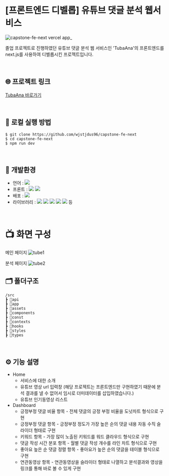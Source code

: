 # [프론트엔드 디벨롭] 유튜브 댓글 분석 웹서비스

![capstone-fe-next vercel app_](https://github.com/wjstjdus96/capstone-fe-next/assets/77755620/15f729bf-1eb9-4209-8387-91b3845510e4)

졸업 프로젝트로 진행하였던 유튜브 댓글 분석 웹 서비스인 'TubaAna'의 프론트엔드를 next.js를 사용하여 디벨롭시킨 프로젝트입니다.

</br>

## 🌐 프로젝트 링크

[TubaAna 바로가기](https://capstone-fe-next.vercel.app/)

</br>

## 📃 로컬 실행 방법

```
$ git clone https://github.com/wjstjdus96/capstone-fe-next
$ cd capstone-fe-next
$ npm run dev
```

</br>

## 🚀 개발환경

- 언어 : <img src="https://img.shields.io/badge/TypeScript-3178C6?style=flat&logo=TypeScript&logoColor=white">
- 프론트 : <img src="https://img.shields.io/badge/NextJS-000000?style=flat&logo=nextdotjs&logoColor=white"> <img src="https://img.shields.io/badge/React-61DAFB?style=flat&logo=React&logoColor=white">
- 배포 : <img src="https://img.shields.io/badge/Vercel-000000?style=flat&logo=vercel&logoColor=white">
- 라이브러리 : <img src="https://img.shields.io/badge/SCSS-CC6699?style=flat&logo=sass&logoColor=white"> <img src="https://img.shields.io/badge/ChartJS-FF6384?style=flat&logo=chartdotjs&logoColor=white"> <img src="https://img.shields.io/badge/D3.js-F9A03C?style=flat&logo=d3dotjs&logoColor=white"> <img src="https://img.shields.io/badge/Swiper-6332F6?style=flat&logo=swiper&logoColor=white"> <img src="https://img.shields.io/badge/React Slick-FF880F?style=flat"> 등

</br>

# 📺 화면 구성

메인 페이지
![tube1](https://github.com/wjstjdus96/tennis-community/assets/77755620/c1948560-313e-4012-becf-701647fc5076)

분석 페이지
![tube2](https://github.com/wjstjdus96/tennis-community/assets/77755620/9cf453fc-df45-4e9a-9257-c2ece7439e5b)
</br>

## 🗂 폴더구조

```
/src
┣ 📁api
┣ 📁app
┣ 📁assets
┣ 📁components
┣ 📁const
┣ 📁contexts
┣ 📁hooks
┣ 📁styles
┣ 📁types
```

</br>

## ⚙️ 기능 설명

- Home
  - 서비스에 대한 소개
  - 유튜브 영상 url 입력창
    (해당 프로젝트는 프론트엔드만 구현하였기 때문에 분석 결과를 낼 수 없어서 임시로 더미데이터를 삽입하였습니다.)
  - 유튜브 인기동영상 리스트
- Dashboard
  - 긍정부정 댓글 비율 항목 - 전체 댓글의 긍정 부정 비율을 도넛차트 형식으로 구현
  - 긍정부정 댓글 항목 - 긍정부정 정도가 가장 높은 순의 댓글 내용 자동 수직 슬라이더 형태로 구현
  - 키워드 항목 - 가장 많이 노출된 키워드를 워드 클라우드 형식으로 구현
  - 댓글 작성 시간 분포 항목 - 월별 댓글 작성 개수를 라인 차트 형식으로 구현
  - 좋아요 높은 순 댓글 정렬 항목 - 좋아요가 높은 순의 댓글을 테이블 형식으로 구현
  - 연관동영상 항목 - 연관동영상을 슬라이더 형태로 나열하고 분석결과와 영상을 링크를 통해 바로 볼 수 있게 구현
